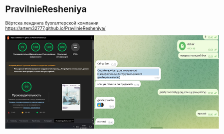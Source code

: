 # PravilnieResheniya
Вёртска лендинга бухгалтерской компании
https://artem32777.github.io/PravilnieResheniya/

<div style="display: flex;">
  <img width="400" height="300" src="https://raw.githubusercontent.com/artem32777/PravilnieResheniya/main/img/prostieresheniya-stats.jpg">
  <img width="400" height="300" src="https://raw.githubusercontent.com/artem32777/PravilnieResheniya/main/img/prostieresheniya-review.jpg">  
</div>
